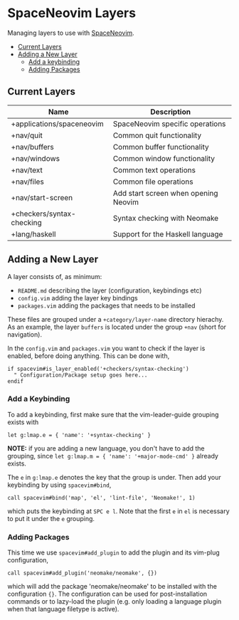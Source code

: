 # SpaceNeovim Layers

Managing layers to use with [SpaceNeovim](https://github.com/Tehnix/spaceneovim).

* [Current Layers](#current-layers)
* [Adding a New Layer](#adding-a-new-layer)
  * [Add a keybinding](#add-a-keybinding)
  * [Adding Packages](#adding-packages)


## Current Layers

| Name                      | Description                                |
|---------------------------|--------------------------------------------|
| +applications/spaceneovim | SpaceNeovim specific operations            |
| +nav/quit                 | Common quit functionality                  |
| +nav/buffers              | Common buffer functionality                |
| +nav/windows              | Common window functionality                |
| +nav/text                 | Common text operations                     |
| +nav/files                | Common file operations                     |
| +nav/start-screen         | Add start screen when opening Neovim       |
| +checkers/syntax-checking | Syntax checking with Neomake               |
| +lang/haskell             | Support for the Haskell language           |


## Adding a New Layer

A layer consists of, as minimum:

* `README.md` describing the layer (configuration, keybindings etc)
* `config.vim` adding the layer key bindings
* `packages.vim` adding the packages that needs to be installed

These files are grouped under a `+category/layer-name` directory hierachy. As an example, the layer `buffers` is located under the group `+nav` (short for navigation).

In the `config.vim` and `packages.vim` you want to check if the layer is enabled, before doing anything. This can be done with,

```viml
if spacevim#is_layer_enabled('+checkers/syntax-checking')
  " Configuration/Package setup goes here...
endif
```

### Add a Keybinding

To add a keybinding, first make sure that the vim-leader-guide grouping exists with

```viml
let g:lmap.e = { 'name': '+syntax-checking' }
```

__NOTE:__ if you are adding a new language, you don't have to add the grouping, since `let g:lmap.m = { 'name': '+major-mode-cmd' }` already exists.

The `e` in `g:lmap.e` denotes the key that the group is under. Then add your keybinding by using `spacevim#bind`,

```viml
call spacevim#bind('map', 'el', 'lint-file', 'Neomake!', 1)
```

which puts the keybinding at `SPC e l`. Note that the first `e` in `el` is necessary to put it under the `e` grouping.


### Adding Packages

This time we use `spacevim#add_plugin` to add the plugin and its vim-plug configuration,

```viml
call spacevim#add_plugin('neomake/neomake', {})
```

which will add the package 'neomake/neomake' to be installed with the configuration `{}`. The configuration can be used for post-installation commands or to lazy-load the plugin (e.g. only loading a language plugin when that language filetype is active).
